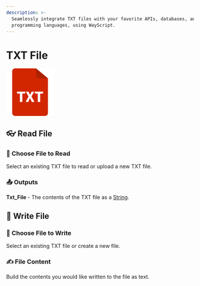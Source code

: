 ```yaml
---
description: >-
  Seamlessly integrate TXT files with your favorite APIs, databases, and
  programming languages, using WayScript.
---
```


# TXT File

![Read and Write .TXT Files](../../.gitbook/assets/txt.png)

## 👓 Read File

### 📂 Choose File to Read

Select an existing TXT file to read or upload a new TXT file.

### 📤 Outputs

**Txt\_File** - The contents of the TXT file as a [String](../../getting_started/variables.md#string).

## 📝 Write File

### 📂 Choose File to Write

Select an existing TXT file or create a new file.

### ✍ File Content

Build the contents you would like written to the file as text.

